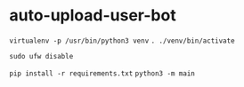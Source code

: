 # auto-upload-user-bot

`virtualenv -p /usr/bin/python3 venv` 
`. ./venv/bin/activate`

`sudo ufw disable`

`pip install -r requirements.txt`
`python3 -m main`
